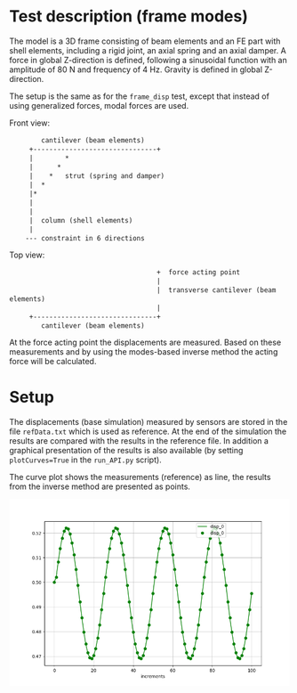 <!---
  SPDX-FileCopyrightText: 2023 SAP SE

  SPDX-License-Identifier: Apache-2.0

  This file is part of FEDEM - https://openfedem.org
--->

# Test description (frame modes)

The model is a 3D frame consisting of beam elements and an FE part with shell
elements, including a rigid joint, an axial spring and an axial damper.
A force in global Z-direction is defined, following a sinusoidal function
with an amplitude of 80 N and frequency of 4 Hz.
Gravity is defined in global Z-direction.

The setup is the same as for the `frame_disp` test,
except that instead of using generalized forces, modal forces are used.

Front view:
```
        cantilever (beam elements)
     +-------------------------------+
     |        *
     |      *
     |    *   strut (spring and damper)
     |  *
     |*
     |
     |
     |  column (shell elements)
     |
    --- constraint in 6 directions
```
Top view:
```
                                     +  force acting point
                                     |
                                     |  transverse cantilever (beam elements)
                                     |
     +-------------------------------+
        cantilever (beam elements)
```

At the force acting point the displacements are measured.
Based on these measurements and by using the modes-based inverse method
the acting force will be calculated.

# Setup

The displacements (base simulation) measured by sensors
are stored in the file `refData.txt` which is used as reference.
At the end of the simulation the results are compared with the results in the
reference file. In addition a graphical presentation of the results is also
available (by setting `plotCurves=True` in the `run_API.py` script).

The curve plot shows the measurements (reference) as line,
the results from the inverse method are presented as points.

![Frame modes](disp.png "Frame tip displacement")
